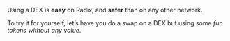 Using a DEX is **easy** on Radix, and **safer** than on any other network.

To try it for yourself, let’s have you do a swap on a DEX but using some _fun tokens without any value_.
